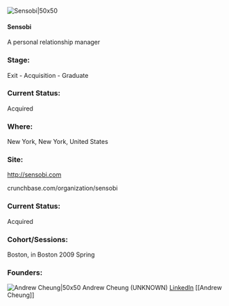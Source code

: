 

![Sensobi|50x50](https://apimg.techstars.com/connect/images/image_files/5361/3faa/a6e7/4bae/2600/000c/original/Sensobi.jpg)

#### Sensobi
A personal relationship manager

### Stage: 
Exit - Acquisition - Graduate 

### Current Status: 
Acquired

### Where:
New York, New York, United States

### Site:
http://sensobi.com



crunchbase.com/organization/sensobi

### Current Status: 
Acquired

### Cohort/Sessions: 
Boston, in Boston 2009 Spring

### Founders: 

![Andrew Cheung|50x50](https://s3.amazonaws.com/founders-techstars-images/003E000000NzdRgIAJ.jpg) Andrew Cheung (UNKNOWN) [LinkedIn](https://linkedin.com/in/whereandy) [[Andrew Cheung]]


